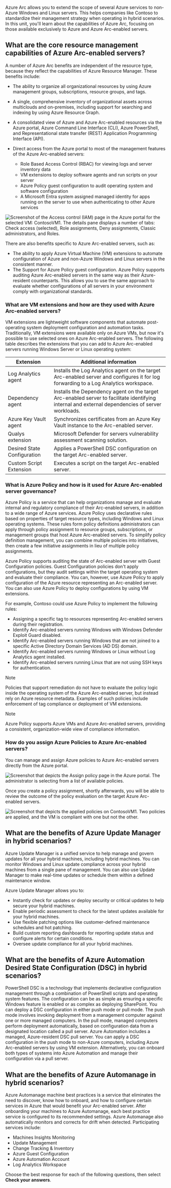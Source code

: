 Azure Arc allows you to extend the scope of several Azure services to non-Azure Windows and Linux servers. This helps companies like Contoso to standardize their management strategy when operating in hybrid scenarios. In this unit, you'll learn about the capabilities of Azure Arc, focusing on those available exclusively to Azure and Azure Arc-enabled servers. 

## What are the core resource management capabilities of Azure Arc-enabled servers?

A number of Azure Arc benefits are independent of the resource type, because they reflect the capabilities of Azure Resource Manager. These benefits include:

- The ability to organize all organizational resources by using Azure management groups, subscriptions, resource groups, and tags.
- A single, comprehensive inventory of organizational assets across multiclouds and on-premises, including support for searching and indexing by using Azure Resource Graph.
- A consolidated view of Azure and Azure Arc-enabled resources via the Azure portal, Azure Command Line Interface (CLI), Azure PowerShell, and Representational state transfer (REST) Application Programming Interface (API).
- Direct access from the Azure portal to most of the management features of the Azure Arc-enabled servers:

  - Role Based Access Control (RBAC) for viewing logs and server inventory data
  - VM extensions to deploy software agents and run scripts on your server
  - Azure Policy guest configuration to audit operating system and software configuration
  - A Microsoft Entra system assigned managed identity for apps running on the server to use when authenticating to other Azure services

![Screenshot of the Access control (IAM) page in the Azure portal for the selected VM: ContosoVM1. The details pane displays a number of tabs: Check access (selected), Role assignments, Deny assignments, Classic administrators, and Roles.](../media/3-access-control.png)

There are also benefits specific to Azure Arc-enabled servers, such as:

- The ability to apply Azure Virtual Machine (VM) extensions to automate configuration of Azure and non-Azure Windows and Linux servers in the consistent manner.
- The Support for Azure Policy guest configuration. Azure Policy supports auditing Azure Arc-enabled servers in the same way as their Azure-resident counterparts. This allows you to use the same approach to evaluate whether configurations of all servers in your environment comply with organizational standards.

### What are VM extensions and how are they used with Azure Arc-enabled servers?

VM extensions are lightweight software components that automate post-operating system deployment configuration and automation tasks. Traditionally, VM extensions were available only on Azure VMs, but now it's possible to use selected ones on Azure Arc-enabled servers. The following table describes the extensions that you can add to Azure Arc-enabled servers running Windows Server or Linux operating system:

| Extension | Additional information |
| --- | --- |
| Log Analytics agent | Installs the Log Analytics agent on the target Arc-enabled server and configures it for log forwarding to a Log Analytics workspace. |
| Dependency agent | Installs the Dependency agent on the target Arc-enabled server to facilitate identifying internal and external dependencies of server workloads. |
| Azure Key Vault agent | Synchronizes certificates from an Azure Key Vault instance to the Arc-enabled server. |
| Qualys extension | Microsoft Defender for servers vulnerability assessment scanning solution. |
| Desired State Configuration | Applies a PowerShell DSC configuration on the target Arc-enabled server. |
| Custom Script Extension | Executes a script on the target Arc-enabled server. |

### What is Azure Policy and how is it used for Azure Arc-enabled server governance?

Azure Policy is a service that can help organizations manage and evaluate internal and regulatory compliance of their Arc-enabled servers, in addition to a wide range of Azure services. Azure Policy uses declarative rules based on properties of target resource types, including Windows and Linux operating systems. These rules form policy definitions administrators can apply through policy assignment to resource groups, subscriptions, or management groups that host Azure Arc-enabled servers. To simplify policy definition management, you can combine multiple policies into initiatives, then create a few initiative assignments in lieu of multiple policy assignments.

Azure Policy supports auditing the state of Arc-enabled server with Guest Configuration policies. Guest Configuration policies don't apply configurations, but they audit settings within the target operating system and evaluate their compliance. You can, however, use Azure Policy to apply configuration of the Azure resource representing an Arc-enabled server. You can also use Azure Policy to deploy configurations by using VM extensions.

For example, Contoso could use Azure Policy to implement the following rules:

- Assigning a specific tag to resources representing Arc-enabled servers during their registration.
- Identify Arc-enabled servers running Windows with Windows Defender Exploit Guard disabled.
- Identify Arc-enabled servers running Windows that are not joined to a specific Active Directory Domain Services (AD DS) domain.
- Identify Arc-enabled servers running Windows or Linux without Log Analytics agent installed.
- Identify Arc-enabled servers running Linux that are not using SSH keys for authentication.

> [!NOTE]
> Policies that support remediation do not have to evaluate the policy logic inside the operating system of the Azure Arc-enabled server, but instead rely on Azure resource metadata. Examples of such policies include enforcement of tag compliance or deployment of VM extensions.

> [!NOTE]
> Azure Policy supports Azure VMs and Azure Arc-enabled servers, providing a consistent, organization-wide view of compliance information.

### How do you assign Azure Policies to Azure Arc-enabled servers?

You can manage and assign Azure policies to Azure Arc-enabled servers directly from the Azure portal.

![Screenshot that depicts the Assign policy page in the Azure portal. The administrator is selecting from a list of available policies.](../media/3-assign-policy.png)

Once you create a policy assignment, shortly afterwards, you will be able to review the outcome of the policy evaluation on the target Azure Arc-enabled servers.

![Screenshot that depicts the applied policies on ContosoVM1. Two policies are applied, and the VM is compliant with one but not the other.](../media/3-review-policies.png)

## What are the benefits of Azure Update Manager in hybrid scenarios?

Azure Update Manager is a unified service to help manage and govern updates for all your hybrid machines, including hybrid machines. You can monitor Windows and Linux update compliance across your hybrid machines from a single pane of management. You can also use Update Manager to make real-time updates or schedule them within a defined maintenance window.

Azure Update Manager allows you to:

- Instantly check for updates or deploy security or critical updates to help secure your hybrid machines.
- Enable periodic assessment to check for the latest updates available for your hybrid machines.
- Use flexible patching options like customer-defined maintenance schedules and hot patching.
- Build custom reporting dashboards for reporting update status and configure alerts for certain conditions.
- Oversee update compliance for all your hybrid machines.

## What are the benefits of Azure Automation Desired State Configuration (DSC) in hybrid scenarios?

PowerShell DSC is a technology that implements declarative configuration management through a combination of PowerShell scripts and operating system features. The configuration can be as simple as ensuring a specific Windows feature is enabled or as complex as deploying SharePoint. You can deploy a DSC configuration in either push mode or pull mode. The push mode involves invoking deployment from a management computer against one or more managed computers. In the pull mode, managed computers perform deployment automatically, based on configuration data from a designated location called a pull server. Azure Automation includes a managed, Azure-resident DSC pull server. You can apply a DSC configuration in the push mode to non-Azure computers, including Azure Arc-enabled servers by using VM extension. Alternatively, you can onboard both types of systems into Azure Automation and manage their configuration via a pull server.

## What are the benefits of Azure Automanage in hybrid scenarios?

Azure Automanage machine best practices is a service that eliminates the need to discover, know how to onboard, and how to configure certain services in Azure that would benefit your Arc-enabled server. After onboarding your machines to Azure Automanage, each best practice service is configured to its recommended settings. Azure Automanage also automatically monitors and corrects for drift when detected. Participating services include:

- Machines Insights Monitoring
- Update Management
- Change Tracking & Inventory
- Azure Guest Configuration
- Azure Automation Account
- Log Analytics Workspace

Choose the best response for each of the following questions, then select **Check your answers**.
